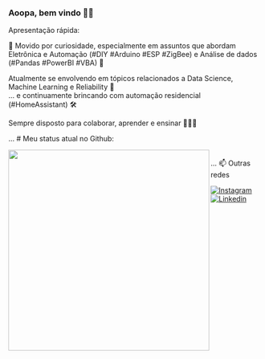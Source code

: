 ### Aoopa, bem vindo 🤟🏽

Apresentação rápida:

🧐 Movido por curiosidade, especialmente em assuntos que abordam Eletrônica e Automação (#DIY #Arduino #ESP #ZigBee) e Análise de dados (#Pandas #PowerBI #VBA) 🧪

Atualmente se envolvendo em tópicos relacionados a Data Science, Machine Learning e Reliability 🤯 </br>
... e continuamente brincando com automação residencial (#HomeAssistant) 🛠

Sempre disposto para colaborar, aprender e ensinar 👩🏽‍🦲

... # Meu status atual no Github:

<center>
		<tr>
			<td>
				<img width="400px" align="left" src="https://github-readme-stats.vercel.app/api/top-langs/?username=feliperafaeldamiani&hide=html&layout=compact&theme=buefy"/>
			</td>
		</tr>
</center>

<br>
... 📫 Outras redes 

[![Instagram](https://icon-icons.com/icons2/2428/PNG/48/instagram_black_logo_icon_147122.png)](https://www.instagram.com/feliperafael.damiani/)    [![Linkedin](https://icon-icons.com/icons2/652/PNG/32/linkedin_icon-icons.com_59873.png)](https://www.linkedin.com/in/felipedamiani/)


<!--
[<img src="https://img.shields.io/badge/-LinkedIn-blue?style=flat-square&logo=Linkedin&logoColor=white&link=https://www.linkedin.com/in/felipedamiani" height="22" title="LinkedIn" />](https://www.linkedin.com/in/felipedamiani) 
[<img src="https://img.shields.io/badge/-Instagram-purple?style=flat-square&logo=Instagram&logoColor=white&link=https://www.instagram.com/feliperafael.damiani/" height="22" title="Instagram" />](https://www.instagram.com/feliperafael.damiani)
-->


<!--

**feliperafaeldamiani/feliperafaeldamiani** is a ✨ _special_ ✨ repository because its `README.md` (this file) appears on your GitHub profile.


Here are some ideas to get you started:

- 🔭 I’m currently working on ...
- 🌱 I’m currently learning ...
- 👯 I’m looking to collaborate on ...
- 🤔 I’m looking for help with ...
- 💬 Ask me about ...
- 📫 How to reach me: ...
- 😄 Pronouns: ...
- ⚡ Fun fact: ...
-->
